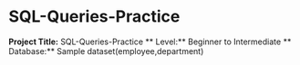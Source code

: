 # SQL-Queries-Practice

**Project Title:** SQL-Queries-Practice
** Level:** Beginner to Intermediate
** Database:** Sample dataset(employee,department)




